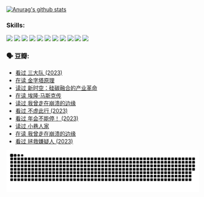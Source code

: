 
[![Anurag's github stats](https://github-readme-stats.vercel.app/api?username=w940853815)](https://github.com/anuraghazra/github-readme-stats)

### Skills:

<code><img height="32" src="https://cdn.jsdelivr.net/npm/simple-icons@v5/icons/python.svg"></code>
<code><img height="32" src="https://cdn.jsdelivr.net/npm/simple-icons@v5/icons/javascript.svg"></code>
<code><img height="32" src="https://cdn.jsdelivr.net/npm/simple-icons@v5/icons/django.svg"></code>
<code><img height="32" src="https://cdn.jsdelivr.net/npm/simple-icons@v5/icons/flask.svg"></code>
<code><img height="32" src="https://cdn.jsdelivr.net/npm/simple-icons@v5/icons/vuetify.svg"></code>
<code><img height="32" src="https://cdn.jsdelivr.net/npm/simple-icons@v5/icons/git.svg"></code>
<code><img height="32" src="https://cdn.jsdelivr.net/npm/simple-icons@v5/icons/docker.svg"></code>
<code><img height="32" src="https://cdn.jsdelivr.net/npm/simple-icons@v5/icons/postgresql.svg"></code>
<code><img height="32" src="https://cdn.jsdelivr.net/npm/simple-icons@v5/icons/elasticsearch.svg"></code>
<code><img height="32" src="https://cdn.jsdelivr.net/npm/simple-icons@v5/icons/macos.svg"></code>
<code><img height="32" src="https://cdn.jsdelivr.net/npm/simple-icons@v5/icons/linux.svg"></code>

### 🗣 豆瓣:

<!-- DOUBAN-ACTIVITIES:START -->
- [看过 三大队‎ (2023)](https://www.douban.com/people/136069238/status/4510323325/?_i=07142293)
- [在读 金字塔原理](https://www.douban.com/people/136069238/status/4507497587/?_i=07142293)
- [读过 新时空：硅碳融合的产业革命](https://www.douban.com/people/136069238/status/4506659177/?_i=07142293)
- [在读 埃隆·马斯克传](https://www.douban.com/people/136069238/status/4500417190/?_i=07142293)
- [读过 我曾走在崩溃的边缘](https://www.douban.com/people/136069238/status/4500416754/?_i=07142293)
- [看过 不虚此行‎ (2023)](https://www.douban.com/people/136069238/status/4499973052/?_i=07142293)
- [看过 年会不能停！‎ (2023)](https://www.douban.com/people/136069238/status/4498582002/?_i=07142293)
- [读过 小巷人家](https://www.douban.com/people/136069238/status/4489290935/?_i=07142293)
- [在读 我曾走在崩溃的边缘](https://www.douban.com/people/136069238/status/4489290559/?_i=07142293)
- [看过 拯救嫌疑人‎ (2023)](https://www.douban.com/people/136069238/status/4477421513/?_i=07142293)
<!-- DOUBAN-ACTIVITIES:END -->


![Snake animation](https://raw.githubusercontent.com/w940853815/w940853815/output/github-contribution-grid-snake.svg)

<!--
**w940853815/w940853815** is a ✨ _special_ ✨ repository because its `README.md` (this file) appears on your GitHub profile.

Here are some ideas to get you started:

- 🔭 I’m currently working on ...
- 🌱 I’m currently learning ...
- 👯 I’m looking to collaborate on ...
- 🤔 I’m looking for help with ...
- 💬 Ask me about ...
- 📫 How to reach me: ...
- 😄 Pronouns: ...
- ⚡ Fun fact: ...
-->
